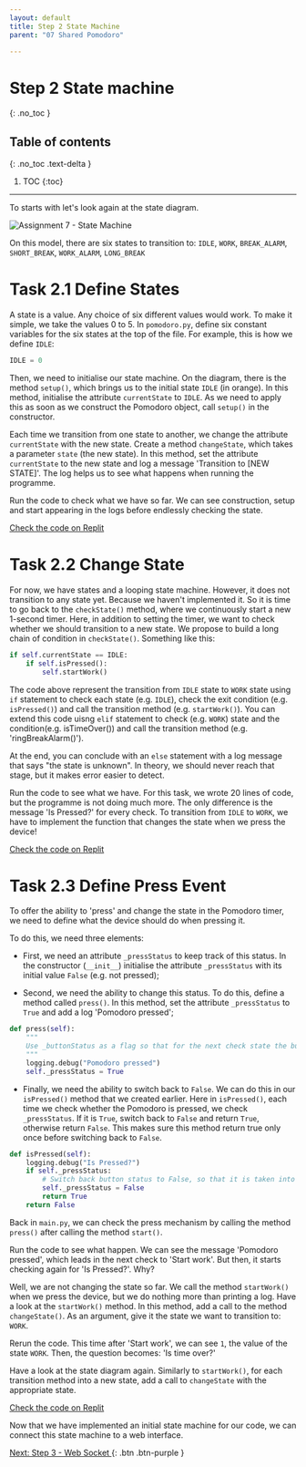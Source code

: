 ```yaml
---
layout: default
title: Step 2 State Machine
parent: "07 Shared Pomodoro"

---
```


# Step 2 State machine
{: .no_toc }

## Table of contents
{: .no_toc .text-delta }

1. TOC
{:toc}

---

To starts with let's look again at the state diagram.

![Assignment 7 - State Machine]({{site.baseurl}}/assets/images/assignment7-step1-state-machine.svg)

On this model, there are six states to transition to: `IDLE`, `WORK`, `BREAK_ALARM`, `SHORT_BREAK`, `WORK_ALARM`, `LONG_BREAK`

# Task 2.1 Define States

A state is a value. Any choice of six different values would work. To make it simple, we take the values 0 to 5. In `pomodoro.py`, define six constant variables for the six states at the top of the file. For example, this is how we define `IDLE`:

```python
IDLE = 0
```

Then, we need to initialise our state machine. On the diagram, there is the method `setup()`, which brings us to the initial state `IDLE` (in orange). In this method, initialise the attribute `currentState` to `IDLE`. As we need to apply this as soon as we construct the Pomodoro object, call `setup()` in the constructor.

Each time we transition from one state to another, we change the attribute `currentState` with the new state. Create a method `changeState`, which takes a parameter `state` (the new state). In this method, set the attribute `currentState` to the new state and log a message 'Transition to [NEW STATE]'. The log helps us to see what happens when running the programme.

Run the code to check what we have so far. We can see construction, setup and start appearing in the logs before endlessly checking the state.

[Check the code on Replit](https://replit.com/@IO1075/07-shared-pomodoro-step2-1)

# Task 2.2 Change State

For now, we have states and a looping state machine. However, it does not transition to any state yet. Because we haven't implemented it. So it is time to go back to the `checkState()` method, where we continuously start a new 1-second timer. Here, in addition to setting the timer, we want to check whether we should transition to a new state. We propose to build a long chain of condition in `checkState()`. Something like this:

```python
if self.currentState == IDLE:
    if self.isPressed():
        self.startWork()
```

The code above represent the transition from `IDLE` state to `WORK` state using `if` statement to check each state (e.g. `IDLE`), check the exit condition (e.g. `isPressed()`) and call the transition method (e.g. `startWork()`). You can extend this code uisng `elif` statement to check (e.g. `WORK`) state and the condition(e.g. isTimeOver()) and call the transition method (e.g. 'ringBreakAlarm()').

At the end, you can conclude with an `else` statement with a log message that says  "the state is unknown". In theory, we should never reach that stage, but it makes error easier to detect.

Run the code to see what we have. For this task, we wrote 20 lines of code, but the programme is not doing much more. The only difference is the message 'Is Pressed?' for every check. To transition from `IDLE` to `WORK`, we have to implement the function that changes the state when we press the device!

[Check the code on Replit](https://replit.com/@IO1075/07-shared-pomodoro-step2-2)

# Task 2.3 Define Press Event

To offer the ability to 'press' and change the state in the Pomodoro timer, we need to define what the device should do when pressing it.

To do this, we need three elements:

* First, we need an attribute `_pressStatus` to keep track of this status. In the constructor (`__init__`) initialise the attribute `_pressStatus` with its initial value `False` (e.g. not pressed);

* Second, we need the ability to change this status. To do this, define a method called `press()`. In this method, set the attribute `_pressStatus` to `True` and add a log 'Pomodoro pressed';

```python
def press(self):
    """
    Use _buttonStatus as a flag so that for the next check state the button is 'pressed'.
    """
    logging.debug("Pomodoro pressed")
    self._pressStatus = True
```

* Finally, we need the ability to switch back to `False`. We can do this in our `isPressed()` method that we created earlier. Here in `isPressed()`, each time we check whether the Pomodoro is pressed, we check `_pressStatus`. If it is `True`, switch back to `False` and return `True`, otherwise return `False`. This makes sure this method return true only once before switching back to `False`.

```python
def isPressed(self):
    logging.debug("Is Pressed?")
    if self._pressStatus:
        # Switch back button status to False, so that it is taken into account only once
        self._pressStatus = False
        return True
    return False
```

Back in `main.py`, we can check the press mechanism by calling the method `press()` after calling the method `start()`.

Run the code to see what happen. We can see the message 'Pomodoro pressed', which leads in the next check to 'Start work'. But then, it starts checking again for 'Is Pressed?'. Why?

Well, we are not changing the state so far. We call the method `startWork()` when we press the device, but we do nothing more than printing a log. Have a look at the `startWork()` method. In this method, add a call to the method `changeState()`. As an argument, give it the state we want to transition to: `WORK`.

Rerun the code. This time after 'Start work', we can see `1`, the value of the state `WORK`. Then, the question becomes: 'Is time over?'

Have a look at the state diagram again. Similarly to `startWork()`, for each transition method into a new state, add a call to `changeState` with the appropriate state.

[Check the code on Replit](https://replit.com/@IO1075/07-shared-pomodoro-step2-3)

Now that we have implemented an initial state machine for our code, we can connect this state machine to a web interface.

[Next: Step 3 - Web Socket ]({{site.baseurl}}/assignments/07-shared-pomodoro/step3){: .btn .btn-purple }